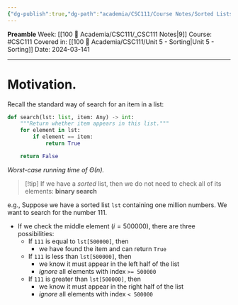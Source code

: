 ```yaml
---
{"dg-publish":true,"dg-path":"academia/CSC111/Course Notes/Sorted Lists and Binary Search.md","permalink":"/academia/csc-111/course-notes/sorted-lists-and-binary-search/","created":"2024-03-14T15:09:42.589-04:00","updated":"2024-03-14T15:24:37.612-04:00"}
---
```


**Preamble**
Week: [[100 📒 Academia/CSC111/_CSC111 Notes\|9]]
Course: #CSC111
Covered in: [[100 📒 Academia/CSC111/Unit 5 - Sorting\|Unit 5 - Sorting]]
Date: 2024-03-141

---
# Motivation.

Recall the standard way of search for an item in a list:

```python
def search(lst: list, item: Any) -> int:
    """Return whether item appears in this list."""
    for element in lst:
        if element == item:
            return True

    return False
```
*Worst-case running time of $\Theta (n)$.*

> [!tip] If we have a *sorted* list, then we do not need to check all of its elements: **binary search**

e.g., Suppose we have a sorted list `lst` containing one million numbers. We want to search for the number 111.
- If we check the middle element ($i = 500 000$), there are three possibilities:
    - If `111` is equal to `lst[500000]`, then
        - we have found the item and can return `True`
    - If `111` is less than `lst[500000]`, then
        - we know it must appear in the left half of the list
        - *ignore* all elements with index `>= 500000`
    - If `111` is greater than `lst[500000]`, then
        - we know it must appear in the right half of the list
        - *ignore* all elements with index `< 500000`

